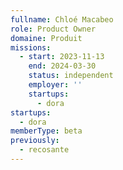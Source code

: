 ```yaml
---
fullname: Chloé Macabeo
role: Product Owner
domaine: Produit
missions:
  - start: 2023-11-13
    end: 2024-03-30
    status: independent
    employer: ''
    startups:
      - dora
startups:
  - dora
memberType: beta
previously:
  - recosante
---
```

